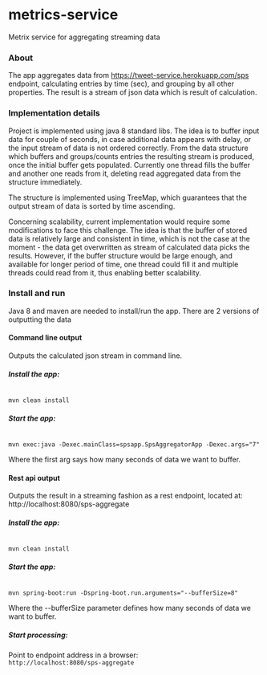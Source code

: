 # metrics-service
Metrix service for aggregating streaming data

### About
The app aggregates data from https://tweet-service.herokuapp.com/sps endpoint, calculating entries by time (sec), and grouping by all other properties.
The result is a stream of json data which is result of calculation.

### Implementation details
Project is implemented using java 8 standard libs. The idea is to buffer input data for couple of seconds, in case additional data appears with delay, or the input stream of data is not ordered correctly.
From the data structure which buffers and groups/counts entries the resulting stream is produced, once the initial buffer gets populated. Currently one thread fills the buffer and another one reads from it, deleting read aggregated data from the structure immediately. 

The structure is implemented using TreeMap, which guarantees that the output stream of data is sorted by time ascending. 

Concerning scalability, current implementation would require some modifications to face this challenge. The idea is that the buffer of stored data is relatively large and consistent in time, which is not the case at the moment - the data get overwritten as stream of calculated data picks the results. However, if the buffer structure would be large enough, and available for longer period of time, one thread could fill it and multiple threads could read from it, thus enabling better scalability.

### Install and run
Java 8 and maven are needed to install/run the app. There are 2 versions of outputting the data

#### Command line output
Outputs the calculated json stream in command line.

##### Install the app: 
<code>
mvn clean install
</code>

##### Start the app:
<code>
mvn exec:java -Dexec.mainClass=spsapp.SpsAggregatorApp -Dexec.args="7"
</code>

Where the first arg says how many seconds of data we want to buffer.

#### Rest api output
Outputs the result in a streaming fashion as a rest endpoint, located at:
http://localhost:8080/sps-aggregate

##### Install the app: 
<code>
mvn clean install
</code>

##### Start the app:
<code>
mvn spring-boot:run -Dspring-boot.run.arguments="--bufferSize=8"
</code>

Where the --bufferSize parameter defines how many seconds of data we want to buffer.

##### Start processing:
Point to endpoint address in a browser:
<code>
  http://localhost:8080/sps-aggregate
</code>
